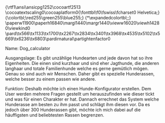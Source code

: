 {\rtf1\ansi\ansicpg1252\cocoartf2513
\cocoatextscaling0\cocoaplatform0{\fonttbl\f0\fswiss\fcharset0 Helvetica;}
{\colortbl;\red255\green255\blue255;}
{\*\expandedcolortbl;;}
\paperw11900\paperh16840\margl1440\margr1440\vieww16020\viewh14280\viewkind0
\pard\tx566\tx1133\tx1700\tx2267\tx2834\tx3401\tx3968\tx4535\tx5102\tx5669\tx6236\tx6803\pardirnatural\partightenfactor0

Name:
Dog_calculator

Ausgangslage:
Es gibt unzählige Hundearten und jede davon hat so ihre Eigenheiten. Die einen sind kurzhaar und sind eher Jagthunde, die anderen langhaar und totale Familienhunde welche es gerne gemütlich mögen. Genau so sind auch wir Menschen. Daher gibt es spezielle Hunderassen, welche besser zu einem passen wie andere. 

Funktion:
Deshalb möchte ich einen Hunde-Konfigurator erstellen. Dem User werden mehrere Fragen gestellt um herauszufinden wie dieser tickt und was für einen Charakter er hat. Dannach errechnet das System welche Hunderasse am besten zu ihm passt und schlägt ihm diesen vor. 
Da es jedoch über 300 Hunderassen gibt, möchte ich mich dabei auf die häuffigsten und beliebtesten Rassen begrenzen. 
